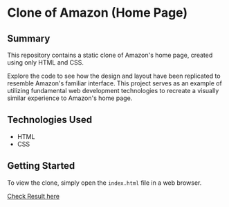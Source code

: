 # Clone of Amazon (Home Page)

## Summary
This repository contains a static clone of Amazon's home page, created using only HTML and CSS.

Explore the code to see how the design and layout have been replicated to resemble Amazon's familiar interface. This project serves as an example of utilizing fundamental web development technologies to recreate a visually similar experience to Amazon's home page.

## Technologies Used
- HTML
- CSS

## Getting Started
To view the clone, simply open the `index.html` file in a web browser.

[Check Result here](https://bareetsingh.github.io/amazon-clone/)

